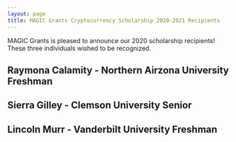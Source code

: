 ```yaml
---
layout: page
title: MAGIC Grants Cryptocurrency Scholarship 2020-2021 Recipients
---
```


MAGIC Grants is pleased to announce our 2020 scholarship recipients! These three individuals wished to be recognized.

## Raymona Calamity - Northern Airzona University Freshman
## Sierra Gilley - Clemson University Senior
## Lincoln Murr - Vanderbilt University Freshman
